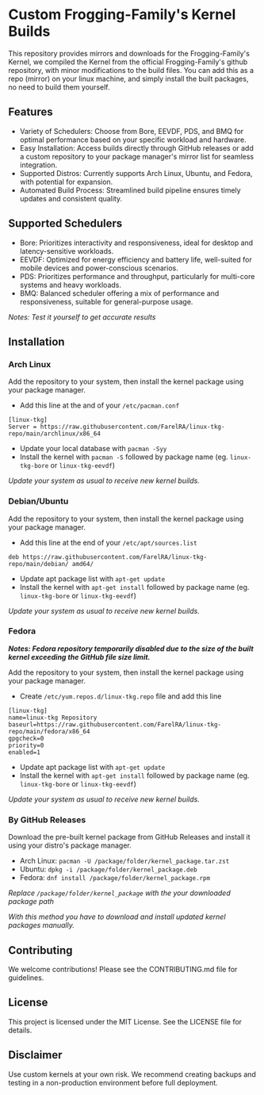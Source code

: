 
# Custom Frogging-Family's Kernel Builds

This repository provides mirrors and downloads for the Frogging-Family's Kernel, we compiled the Kernel from the official Frogging-Family's github repository, with minor modifications to the build files. You can add this as a repo (mirror) on your linux machine, and simply install the built packages, no need to build them yourself.

## Features

- Variety of Schedulers: Choose from Bore, EEVDF, PDS, and BMQ for optimal performance based on your specific workload and hardware.
- Easy Installation: Access builds directly through GitHub releases or add a custom repository to your package manager's mirror list for seamless integration.
- Supported Distros: Currently supports Arch Linux, Ubuntu, and Fedora, with potential for expansion.
- Automated Build Process: Streamlined build pipeline ensures timely updates and consistent quality.

## Supported Schedulers

- Bore: Prioritizes interactivity and responsiveness, ideal for desktop and latency-sensitive workloads.
- EEVDF: Optimized for energy efficiency and battery life, well-suited for mobile devices and power-conscious scenarios.
- PDS: Prioritizes performance and throughput, particularly for multi-core systems and heavy workloads.
- BMQ: Balanced scheduler offering a mix of performance and responsiveness, suitable for general-purpose usage.

*Notes: Test it yourself to get accurate results*

## Installation

### Arch Linux

Add the repository to your system, then install the kernel package using your package manager.

- Add this line at the and of your `/etc/pacman.conf`
```
[linux-tkg]
Server = https://raw.githubusercontent.com/FarelRA/linux-tkg-repo/main/archlinux/x86_64
```
- Update your local database with `pacman -Syy`
- Install the kernel with `pacman -S` followed by package name (eg. `linux-tkg-bore` or `linux-tkg-eevdf`)

*Update your system as usual to receive new kernel builds.*

### Debian/Ubuntu

Add the repository to your system, then install the kernel package using your package manager.

- Add this line at the end of your `/etc/apt/sources.list`
```
deb https://raw.githubusercontent.com/FarelRA/linux-tkg-repo/main/debian/ amd64/
```
- Update apt package list with `apt-get update`
- Install the kernel with `apt-get install` followed by package name (eg. `linux-tkg-bore` or `linux-tkg-eevdf`)

*Update your system as usual to receive new kernel builds.*

### Fedora

***Notes: Fedora repository temporarily disabled due to the size of the built kernel exceeding the GitHub file size limit.***

Add the repository to your system, then install the kernel package using your package manager.

- Create `/etc/yum.repos.d/linux-tkg.repo` file and add this line
```
[linux-tkg]
name=linux-tkg Repository
baseurl=https://raw.githubusercontent.com/FarelRA/linux-tkg-repo/main/fedora/x86_64
gpgcheck=0
priority=0
enabled=1
```
- Update apt package list with `apt-get update`
- Install the kernel with `apt-get install` followed by package name (eg. `linux-tkg-bore` or `linux-tkg-eevdf`)

*Update your system as usual to receive new kernel builds.*

### By GitHub Releases

Download the pre-built kernel package from GitHub Releases and install it using your distro's package manager.

- Arch Linux: `pacman -U /package/folder/kernel_package.tar.zst`
- Ubuntu: `dpkg -i /package/folder/kernel_package.deb`
- Fedora: `dnf install /package/folder/kernel_package.rpm`

*Replace `/package/folder/kernel_package` with the your downloaded package path*

*With this method you have to download and install updated kernel packages manually.*

## Contributing

We welcome contributions! Please see the CONTRIBUTING.md file for guidelines.

## License

This project is licensed under the MIT License. See the LICENSE file for details.

## Disclaimer

Use custom kernels at your own risk. We recommend creating backups and testing in a non-production environment before full deployment.

